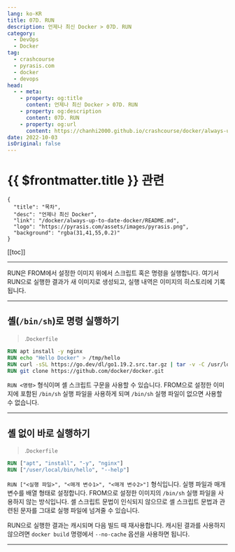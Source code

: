 ```yaml
---
lang: ko-KR
title: 07D. RUN
description: 언제나 최신 Docker > 07D. RUN
category: 
  - DevOps
  - Docker
tag: 
  - crashcourse
  - pyrasis.com
  - docker
  - devops
head:
  - - meta:
    - property: og:title
      content: 언제나 최신 Docker > 07D. RUN
    - property: og:description
      content: 07D. RUN
    - property: og:url
      content: https://chanhi2000.github.io/crashcourse/docker/always-up-to-date-docker/07D.html
date: 2022-10-03
isOriginal: false
---
```


# {{ $frontmatter.title }} 관련

```component VPCard
{
  "title": "목차",
  "desc": "언제나 최신 Docker",
  "link": "/docker/always-up-to-date-docker/README.md",
  "logo": "https://pyrasis.com/assets/images/pyrasis.png",
  "background": "rgba(31,41,55,0.2)"
}
```

[[toc]]

---

<SiteInfo
  name="7장 - 4. RUN"
  desc="언제나 최신 Docker"
  url="https://pyrasis.com/jHLsAlwaysUpToDateDocker/Unit07/04"
  logo="https://pyrasis.com/assets/images/pyrasis.png"
  preview="https://pyrasis.com/assets/images/profile1.png"/>

RUN은 FROM에서 설정한 이미지 위에서 스크립트 혹은 명령을 실행합니다. 여기서 RUN으로 실행한 결과가 새 이미지로 생성되고, 실행 내역은 이미지의 히스토리에 기록됩니다.

---

## 셸(`/bin/sh`)로 명령 실행하기

> .<FontIcon icon="fa-brands fa-docker"/>`Dockerfile`

```dockerfile
RUN apt install -y nginx
RUN echo "Hello Docker" > /tmp/hello
RUN curl -sSL https://go.dev/dl/go1.19.2.src.tar.gz | tar -v -C /usr/local -xz
RUN git clone https://github.com/docker/docker.git
```

`RUN <명령>` 형식이며 셸 스크립트 구문을 사용할 수 있습니다. FROM으로 설정한 이미지에 포함된 <FontIcon icon="iconfont icon-shell"/>`/bin/sh` 실행 파일을 사용하게 되며 <FontIcon icon="iconfont icon-shell"/>`/bin/sh` 실행 파일이 없으면 사용할 수 없습니다.

---

## 셸 없이 바로 실행하기

> .<FontIcon icon="fa-brands fa-docker"/>`Dockerfile`

```dockerfile
RUN ["apt", "install", "-y", "nginx"]
RUN ["/user/local/bin/hello", "--help"]
```

`RUN ["<실행 파일>", "<매개 변수1>", "<매개 변수2>"]` 형식입니다. 실행 파일과 매개 변수를 배열 형태로 설정합니다. FROM으로 설정한 이미지의 <FontIcon icon="iconfont icon-shell"/>`/bin/sh` 실행 파일을 사용하지 않는 방식입니다. 셸 스크립트 문법이 인식되지 않으므로 셸 스크립트 문법과 관련된 문자를 그대로 실행 파일에 넘겨줄 수 있습니다.

RUN으로 실행한 결과는 캐시되며 다음 빌드 때 재사용합니다. 캐시된 결과를 사용하지 않으려면 `docker build` 명령에서 `--no-cache` 옵션을 사용하면 됩니다.

---
